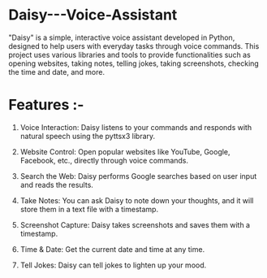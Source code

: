# Daisy---Voice-Assistant
"Daisy" is a simple, interactive voice assistant developed in Python, designed to help users with everyday tasks through voice commands. This project uses various libraries and tools to provide functionalities such as opening websites, taking notes, telling jokes, taking screenshots, checking the time and date, and more. 

# Features :-

1) Voice Interaction: Daisy listens to your commands and responds with natural speech using the pyttsx3 library.

2) Website Control: Open popular websites like YouTube, Google, Facebook, etc., directly through voice commands.

3) Search the Web: Daisy performs Google searches based on user input and reads the results.

4) Take Notes: You can ask Daisy to note down your thoughts, and it will store them in a text file with a timestamp.

5) Screenshot Capture: Daisy takes screenshots and saves them with a timestamp.

6) Time & Date: Get the current date and time at any time.

7) Tell Jokes: Daisy can tell jokes to lighten up your mood.

